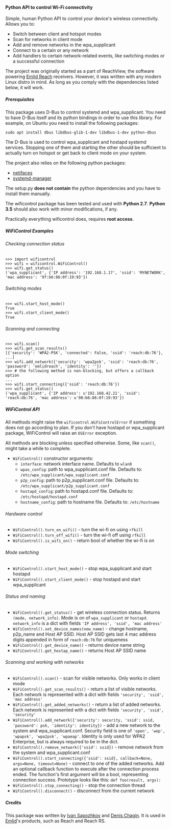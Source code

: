 #### Python API to control Wi-Fi connectivity

Simple, human Python API to control your device's wireless connectivity. Allows you to:

* Switch between client and hotspot modes
* Scan for networks in client mode
* Add and remove networks in the wpa_supplicant
* Connect to a certain or any network
* Add handlers to certain network-related events, like switching modes or a successful connection

The project was originally started as a part of ReachView, the software powering [Emlid Reach](https://emlid.com/reachrs/) receivers. However, it was written with any modern Linux distro in mind. As long as you comply with the dependencies listed below, it will work.

##### Prerequisites

This package uses D-Bus to control systemd and wpa_supplicant. You need to have D-Bus itself and its python bindings in order to use this library. For example, on Ubuntu you need to install the following packages:

`sudo apt install dbus libdbus-glib-1-dev libdbus-1-dev python-dbus`

The D-Bus is used to control wpa_supplicant and hostapd systemd services. Stopping one of them and starting the other should be sufficient to actually turn on hotspot or get back to client mode on your system.

The project also relies on the following python packages:

* [netifaces](https://pypi.python.org/pypi/netifaces)
* [systemd-manager](https://github.com/emlid/systemd-manager)

The setup.py **does not contain** the python dependencies and you have to install them manually.

The wificontrol package has been tested and used with **Python 2.7**.
**Python 3.5** should also work with minor modifications, if any.

Practically everything wificontrol does, requires **root access**.

##### WiFiControl Examples

###### Checking connection status

```
>>> import wificontrol
>>> wifi = wificontrol.WiFiControl()
>>> wifi.get_status()
('wpa_supplicant', {'IP address': '192.168.1.17', 'ssid': 'MYNETWORK', 'mac address': '9f:b6:86:0f:19:93'})
```

###### Switching modes

```
>>> wifi.start_host_mode()
True
>>> wifi.start_client_mode()
True
```

###### Scanning and connecting

```
>>> wifi.scan()
>>> wifi.get_scan_results()
[{'security': 'WPA2-PSK', 'connected': False, 'ssid': 'reach:db:76'}, ...]
>>> wifi.add_network({'security': 'wpa2psk', 'ssid': 'reach:db:76', 'password': 'emlidreach', 'identity': ''})
>>> # the following method is non-blocking, but offers a callback option
...
>>> wifi.start_connecting({'ssid': 'reach:db:76'})
>>> wifi.get_status()
('wpa_supplicant', {'IP address': u'192.168.42.21', 'ssid': 'reach:db:76', 'mac address': u'90:b6:86:0f:19:93'})
```

##### WiFiControl API

All methods might raise the `wificontrol.WiFiControlError` if something does not go according to plan.
If you don't have hostapd or wpa_supplicant package, WiFiControl will raise an `OSError` exception.

All methods are blocking unless specified otherwise. Some, like `scan()`, might take a while to complete.

* `WiFiControl()` constructor arguments:
    * `interface`: network interface name. Defaults to `wlan0`
    * `wpas_config`: path to wpa_supplicant.conf file. Defaults to: `/etc/wpa_supplicant/wpa_supplicant.conf`
    * `p2p_config`: path to p2p_supplicant.conf file. Defaults to: `/etc/wpa_supplicant/p2p_supplicant.conf`
    * `hostapd_config`: path to hostapd.conf file. Defaults to: `/etc/hostapd/hostapd.conf`
    * `hostname_config`: path to hostname file. Defaults to: `/etc/hostname`

###### Hardware control

* `WiFiControl().turn_on_wifi()` - turn the wi-fi on using `rfkill`
* `WiFiControl().turn_off_wifi()` - turn the wi-fi off using `rfkill`
* `WiFiControl().is_wifi_on()` - return bool of whether the wi-fi is on

###### Mode switching

* `WiFiControl().start_host_mode()` - stop wpa_supplicant and start hostapd
* `WiFiControl().start_client_mode()` - stop hostapd and start wpa_supplicant

###### Status and naming

* `WiFiControl().get_status()` - get wireless connection status. Returns `(mode, network_info)`. Mode is on of `wpa_supplicant` or `hostapd`. `network_info` is a dict with fields `'IP address', 'ssid', 'mac address'`
* `WiFiControl().set_device_names(new_name)` - change hostname, p2p_name and Host AP SSID. Host AP SSID gets last 4 mac address digits appended in form of `reach:db:76` for uniqueness
* `WiFiControl().get_device_name()` - returns device name string
* `WiFiControl().get_hostap_name()` - returns Host AP SSID name

###### Scanning and working with networks

* `WiFiControl().scan()` - scan for visible networks. Only works in client mode
* `WiFiControl().get_scan_results()` - return a list of visible networks. Each network is represented with a dict with fields `'security', 'ssid', 'mac address'`
* `WiFiControl().get_added_networks()` - return a list of added networks. Each network is represented with a dict with fields `'security', 'ssid', 'security'`
* `WiFiControl().add_network({'security': security, 'ssid': ssid, 'password': psk, 'identity': identity})` - add a new network to the system and wpa_supplicant.conf. Security field is one of `'open', 'wep', 'wpapsk', 'wpa2psk', 'wpaeap'`. Identity is only used for WPA2 Enterprise, but is always required to be in the dict.
* `WiFiControl().remove_network({'ssid': ssid})` - remove network from the system and wpa_supplicant.conf
* `WiFiControl().start_connecting({'ssid': ssid}, callback=None, args=None, timeout=None)` - connect to one of the added networks. Add an optional callback function to execute after the connection process ended. The function's first argument will be a bool, representing connection success. Prototype looks like this: `def foo(result, args):`
* `WiFiControl().stop_connecting()` - stop the connection thread
* `WiFiControl().disconnect()` - disconnect from the current network


##### Credits

This package was written by [Ivan Sapozhkov](https://github.com/isapozhkov) and [Denis Chagin](https://github.com/merindorium). It is used in [Emlid](https://emlid.com)'s products, such as Reach and Reach RS.
